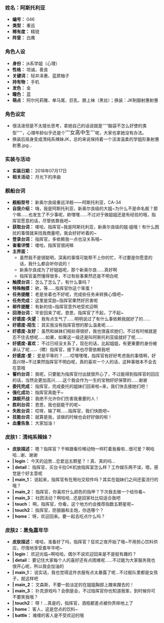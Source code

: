 ### 姓名：阿斯托利亚
* **编号：** 046
* **类型：** 重巡
* **稀有度：** 精锐
* **阵营：** 白鹰


### 角色人设
* **身份：** jk系学姐（心理）
* **性格：** 坦诚，善良
* **关键词：** 轻井泽惠、蓝原柚子
* **持有物：** 手机
* **发色：** 金
* **瞳色：** 蓝
* **萌点：** 阿尔托莉雅、单马尾、巨乳、膝上袜（黑丝）；换装：JK制服射惠射惠


### 角色设定
* 很活泼但是不太擅长思考，拿她自己的话说就是'''“脑袋不怎么好使的类型”'''，心理年龄似乎还是个<big>'''女高中生'''</big>呢，大家也拿她没有办法。
* 换装后摇身变成清纯系辣妹JK，总的来说保持着一个活泼温柔的学姐形象射惠射惠.jpg…


### 实装与活动
* **实装日期：** 2018年07月17日
* **相关活动：** 月光下的序曲


### 舰船台词
* **舰船型号：** 新奥尔良级重巡洋舰——阿斯托利亚，CA-34
* **自我介绍：** 嗨，我是阿斯托利亚，新奥尔良级的大姐~为什么不是命名舰？那个嘛……也发生了不少事呢，欸嘿嘿……不过对于做姐姐还是有经验的哦，指挥官愿意的话，尽管依靠我吧~
* **获取台词：** 喽哈，指挥官~我是阿斯托利亚，新奥尔良级的姐·姐哦！有什么困扰的事情就来找我商量吧，我会好好听着的~
* **登录台词：** 指挥官，多依赖我一点也没关系哦~
* **查看详情：** 喽哈，指挥官很闲嘛
* **主界面：**
  * 虽然我不是很聪明，深奥的事情可能帮不上你的忙，不过要是你愿意的话，我什么都会听你说的！
  * 新奥尔良成为了好姐姐呢，那个新奥尔良……真好啊
  * 指挥官虽然懂得很多，不过有些事果然还是不明白呢
* **触摸台词：** 怎么了怎么了，有什么事吗？
* **特殊触摸：** 欸，等……指挥官你这个笨蛋！
* **任务提醒：** 老是坐着也不好呢，完成些任务来转换心情吧~
* **任务完成：** 这里是奖励~指挥官果然好厉害呢
* **邮件提醒：** 有新的信~指挥官意外地受欢迎啊
* **回港台词：** 平安回来了呢，恩恩，指挥官了不起，了不起~
* **好感度-失望：** 我有点生气了……明明说过了有什么事依赖我就好了的……
* **好感度-陌生：** 其实我没有指挥官想的那么温柔呢……
* **好感度-友好：** 虽然和妹妹们相处得很好，我也很喜欢她们，不过有时候就是忍不住去想呢……如果，如果这一级还是叫阿斯托利亚级就好了呢……
* **好感度-喜欢：** 不过已经没关系了，现在的话，比起姐姐，有更重要的身份被承认了呢……（瞟）指挥官，接下来也尽管依赖我吧
* **好感度-爱：** 爱是平等的？……哎嘿嘿嘿，指挥官有好好考虑我的事情啊，好高兴呀~不过果然指挥官不明白呢，真的喜欢一个人的话，这种事根本不会去在意哦
* **誓约台词：** 我呢，只要能为指挥官付出就很开心了，不过能得到指挥官的回应的话，当然会更加高兴……这个我会作为一生的宝物好好保管的……谢谢
* **委托完成：** 指挥官，完成委托的姐妹们回来啦~来，我们快去接她们吧！
* **强化成功：** 指挥官真能干~
* **旗舰开战：** 我绝不允许你们伤害我重要的人！
* **胜利台词：** 恩恩，我也挺能干的呢~
* **失败台词：** 哎呀，输了啊……指挥官，我们快跑吧~
* **技能台词：** 就算是我，该做的时候也会好好做的啦！
* **血量告急：** 大家加油！


### 皮肤1：清纯系辣妹？
* **皮肤描述：** 嗯？指挥官？干嘛跟看珍稀动物一样盯着我看啦…很可爱？啊哈哈…谢、谢谢
* **| login：** 今天的运势…恋爱运五颗星？！真、真的吗…
* **| detail：** 指挥官，买台卡拉OK机放指挥室怎么样？工作娱乐两不误，嗯，感觉是个好主意呢
* **| main_1：** 说起来，指挥官有在用社交软件吗？其实在姐妹们之间还蛮流行的哦？
* **| main_2：** 指挥官，你喜欢什么颜色的指甲？下次我去做一个给你看~
* **| main_3：** 社团活动？啊哈哈…还是回家社比较适合我吧
* **| touch：** 啊，指挥官，你看，这个地方约会推荐指数五颗星呢~
* **| touch2：** 指挥官，防狼器和主炮，你选哪个？
* **| home：** 呀，欢迎回来。要一起去吃点什么吗？


### 皮肤2：黑兔嘉年华
* **皮肤描述：** 喽哈，准备好了吗，指挥官？狂欢之夜开始了哦~不用担心饮料供应，尽情地享受嘉年华吧~
* **| login：** 欢迎光临~啊哈哈，偶尔不说欢迎回来是不是挺有趣的？
* **| detail：** 要记住大家每个人的喜好还有点困难呢……不过能为大家服务我也很开心呢，所以我会加油的
* **| main_1：** 说实话，我也觉得这件衣服有点太暴露了呢…不过舰队里都是女孩子，就这样吧
* **| main_2：** 文森斯，不要一脸淡定的在姐姐胸部上蹭来蹭去的！
* **| main_3：** 扑克游戏吗？会倒是会，不过指挥官你也知道我笨，到时候你可不要笑我哦？
* **| touch2：** 呀！…真是的，指挥官，酒瓶都差点被你弄摔地上了
* **| home：** 客人，这是您点的饮料~
* **| battle：** 难缠的客人是不受欢迎的哦
